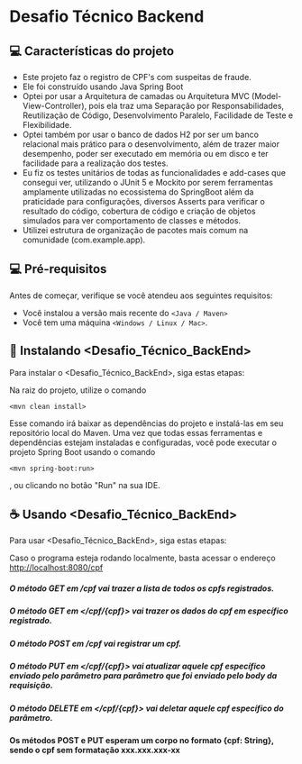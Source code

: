 # Desafio Técnico Backend

## :computer: Características do projeto

- Este projeto faz o registro de CPF's com suspeitas de fraude.
- Ele foi construído usando Java Spring Boot
- Optei por usar a Arquitetura de camadas ou Arquitetura MVC (Model-View-Controller), pois ela traz uma Separação por Responsabilidades, Reutilização de Código, Desenvolvimento Paralelo, Facilidade de Teste e Flexibilidade.
- Optei também por usar o banco de dados H2 por ser um banco relacional mais prático para o desenvolvimento, além de trazer maior desempenho, poder ser executado em memória ou em disco e ter facilidade para a realização dos testes.
- Eu fiz os testes unitários de todas as funcionalidades e add-cases que consegui ver, utilizando o JUnit 5 e Mockito por serem ferramentas amplamente utilizadas no ecossistema do SpringBoot além da praticidade para configurações, diversos Asserts para verificar o resultado do código, cobertura de código e criação de objetos simulados para ver comportamento de classes e métodos.
- Utilizei estrutura de organização de pacotes mais comum na comunidade (com.example.app).

## 💻 Pré-requisitos

Antes de começar, verifique se você atendeu aos seguintes requisitos:

- Você instalou a versão mais recente do `<Java / Maven>`
- Você tem uma máquina `<Windows / Linux / Mac>`.

## 🚀 Instalando <Desafio_Técnico_BackEnd>

Para instalar o <Desafio_Técnico_BackEnd>, siga estas etapas:


Na raiz do projeto, utilize o comando

```
<mvn clean install>
```

Esse comando irá baixar as dependências do projeto e instalá-las em seu repositório local do Maven.
Uma vez que todas essas ferramentas e dependências estejam instaladas e configuradas, você pode executar o projeto Spring Boot usando o comando 

```
<mvn spring-boot:run>
```
,  ou clicando no botão "Run" na sua IDE.
## ☕ Usando <Desafio_Técnico_BackEnd>

Para usar <Desafio_Técnico_BackEnd>, siga estas etapas:

Caso o programa esteja rodando localmente, basta acessar o endereço <http://localhost:8080/cpf>
##### O método GET em /cpf vai trazer a lista de todos os cpfs registrados.
##### O método GET em </cpf/{cpf}> vai trazer os dados do cpf em específico registrado.
##### O método POST em /cpf vai registrar um cpf.
##### O método PUT em </cpf/{cpf}> vai atualizar aquele cpf específico enviado pelo parâmetro para parâmetro que foi enviado pelo body da requisição.
##### O método DELETE em </cpf/{cpf}> vai deletar aquele cpf específico do parâmetro.
#### Os métodos POST e PUT esperam um corpo no formato {cpf: String}, sendo o cpf sem formatação xxx.xxx.xxx-xx


